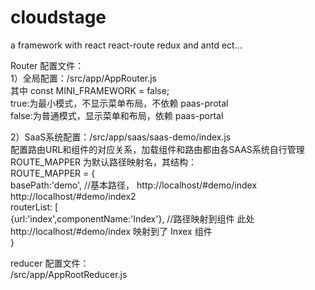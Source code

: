# cloudstage
a framework with react react-route redux and antd ect...  
  
  
Router 配置文件：  
1）全局配置：/src/app/AppRouter.js  
其中 const MINI_FRAMEWORK = false;   
true:为最小模式，不显示菜单布局，不依赖 paas-protal   
false:为普通模式，显示菜单和布局，依赖 paas-portal  
  
2）SaaS系统配置：/src/app/saas/saas-demo/index.js  
配置路由URL和组件的对应关系，加载组件和路由都由各SAAS系统自行管理  
ROUTE_MAPPER 为默认路径映射名，其结构：  
ROUTE_MAPPER = {  
    basePath:'demo', //基本路径， http://localhost/#demo/index  http://localhost/#demo/index2  
    routerList: [  
        {url:'index',componentName:'Index'}, //路径映射到组件 此处  http://localhost/#demo/index 映射到了  Inxex 组件  
}  
  
reducer 配置文件：  
/src/app/AppRootReducer.js  



